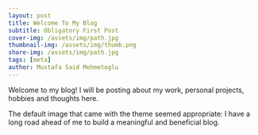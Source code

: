 ```yaml
---
layout: post
title: Welcome To My Blog
subtitle: Obligatory First Post
cover-img: /assets/img/path.jpg
thumbnail-img: /assets/img/thumb.png
share-img: /assets/img/path.jpg
tags: [meta]
author: Mustafa Said Mehmetoglu
---
```


Welcome to my blog! I will be posting about my work, personal projects, hobbies and thoughts here.

The default image that came with the theme seemed appropriate: I have a long road ahead of me to build a meaningful and beneficial blog.